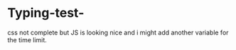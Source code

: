 # Typing-test-
css not complete but JS is looking nice and i might add another variable for the time limit. 
